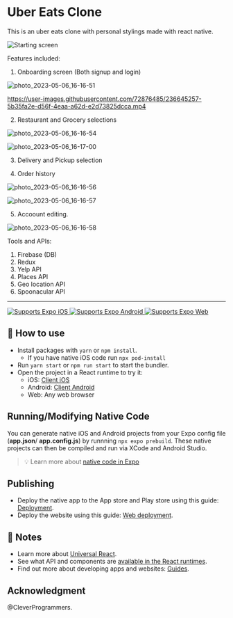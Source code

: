 # Uber Eats Clone

This is an uber eats clone with personal stylings made with react native.

![Starting screen](https://user-images.githubusercontent.com/72876485/236644945-ba076e6b-3311-4e37-bea3-e075e5d2f13f.jpg)

Features included:

1. Onboarding screen (Both signup and login)

![photo_2023-05-06_16-16-51](https://user-images.githubusercontent.com/72876485/236645190-f9685c3c-8edb-4e4f-83f4-40a2d84a4aa7.jpg)

https://user-images.githubusercontent.com/72876485/236645257-5b35fa2e-d56f-4eaa-a62d-e2d73825dcca.mp4


2. Restaurant and Grocery selections

![photo_2023-05-06_16-16-54](https://user-images.githubusercontent.com/72876485/236645270-402639be-0687-4d86-b8eb-ec277ee18e0a.jpg)

![photo_2023-05-06_16-17-00](https://user-images.githubusercontent.com/72876485/236645272-215f69a6-74a3-4cf7-9f64-a3801866d9a5.jpg)

3. Delivery and Pickup selection

4. Order history

![photo_2023-05-06_16-16-56](https://user-images.githubusercontent.com/72876485/236645302-ae378cb9-ca1c-4343-b09f-a996c68ee147.jpg)

![photo_2023-05-06_16-16-57](https://user-images.githubusercontent.com/72876485/236645303-b1462fee-5aa6-4e6b-8b06-9f925f964efc.jpg)

5. Accoount editing.

![photo_2023-05-06_16-16-58](https://user-images.githubusercontent.com/72876485/236645306-338ed21a-42ce-41fe-8678-0c37ef1141df.jpg)

Tools and APIs:
1. Firebase (DB)
2. Redux
3. Yelp API
4. Places API
5. Geo location API
6. Spoonacular API

-------------------------------------------------------------------------------------------------------------------------------------------------------------------------------------

  <!-- iOS -->
  <a href="https://itunes.apple.com/app/apple-store/id982107779">
    <img alt="Supports Expo iOS" longdesc="Supports Expo iOS" src="https://img.shields.io/badge/iOS-4630EB.svg?style=flat-square&logo=APPLE&labelColor=999999&logoColor=fff" />
  </a>
  <!-- Android -->
  <a href="https://play.google.com/store/apps/details?id=host.exp.exponent&referrer=blankexample">
    <img alt="Supports Expo Android" longdesc="Supports Expo Android" src="https://img.shields.io/badge/Android-4630EB.svg?style=flat-square&logo=ANDROID&labelColor=A4C639&logoColor=fff" />
  </a>
  <!-- Web -->
  <a href="https://docs.expo.dev/workflow/web/">
    <img alt="Supports Expo Web" longdesc="Supports Expo Web" src="https://img.shields.io/badge/web-4630EB.svg?style=flat-square&logo=GOOGLE-CHROME&labelColor=4285F4&logoColor=fff" />
  </a>
</p>

## 🚀 How to use

- Install packages with `yarn` or `npm install`.
  - If you have native iOS code run `npx pod-install`
- Run `yarn start` or `npm run start` to start the bundler.
- Open the project in a React runtime to try it:
  - iOS: [Client iOS](https://itunes.apple.com/app/apple-store/id982107779)
  - Android: [Client Android](https://play.google.com/store/apps/details?id=host.exp.exponent&referrer=blankexample)
  - Web: Any web browser

## Running/Modifying Native Code

You can generate native iOS and Android projects from your Expo config file (**app.json**/ **app.config.js**) by runnning `npx expo prebuild`. These native projects can then be compiled and run via XCode and Android Studio.

> 💡 Learn more about [native code in Expo](https://docs.expo.dev/workflow/customizing/)

## Publishing

- Deploy the native app to the App store and Play store using this guide: [Deployment](https://docs.expo.dev/distribution/app-stores/).
- Deploy the website using this guide: [Web deployment](https://docs.expo.dev/distribution/publishing-websites/).

## 📝 Notes

- Learn more about [Universal React](https://docs.expo.dev/).
- See what API and components are [available in the React runtimes](https://docs.expo.dev/versions/latest/).
- Find out more about developing apps and websites: [Guides](https://docs.expo.dev/guides/).

## Acknowledgment
@CleverProgrammers.
